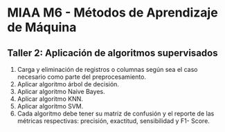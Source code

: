 # MIAA M6 - Métodos de Aprendizaje de Máquina
## Taller 2: Aplicación de algoritmos supervisados

1) Carga y eliminación de registros o columnas según sea el caso necesario como parte del preprocesamiento.
2) Aplicar algoritmo árbol de decisión.
3) Aplicar algoritmo Naive Bayes.
4) Aplicar algoritmo KNN.
5) Aplicar algoritmo SVM.
6) Cada algoritmo debe tener su matriz de confusión y el reporte de las métricas respectivas: precisión, exactitud, sensibilidad y F1- Score.

